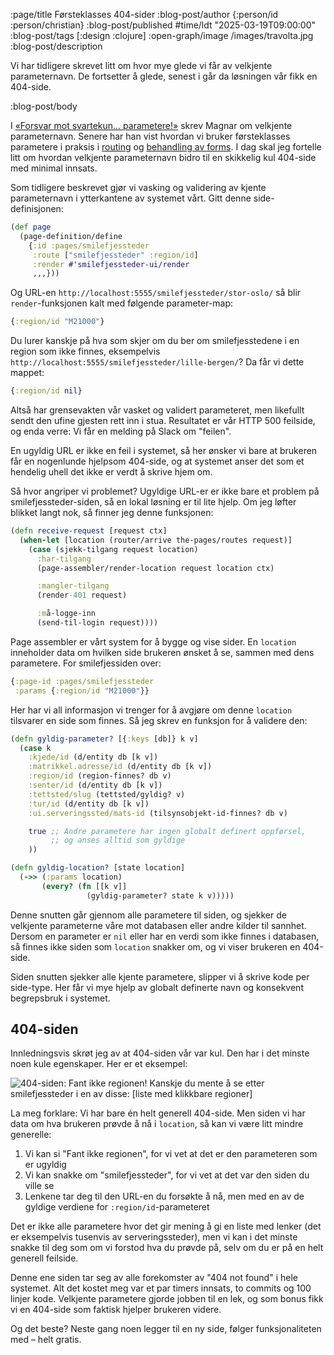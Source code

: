 :page/title Førsteklasses 404-sider
:blog-post/author {:person/id :person/christian}
:blog-post/published #time/ldt "2025-03-19T09:00:00"
:blog-post/tags [:design :clojure]
:open-graph/image /images/travolta.jpg
:blog-post/description

Vi har tidligere skrevet litt om hvor mye glede vi får av velkjente
parameternavn. De fortsetter å glede, senest i går da løsningen vår fikk en
404-side.

:blog-post/body

I [«Forsvar mot svartekun... parametere!»](/forsvar-mot-svartekunster/) skrev
Magnar om velkjente parameternavn. Senere har han vist hvordan vi bruker
førsteklasses parametere i praksis i [routing](/1ste-klasses-parametere/) og
[behandling av forms](/skjemakos/). I dag skal jeg fortelle litt om hvordan
velkjente parameternavn bidro til en skikkelig kul 404-side med minimal innsats.

Som tidligere beskrevet gjør vi vasking og validering av kjente parameternavn i
ytterkantene av systemet vårt. Gitt denne side-definisjonen:

```clj
(def page
  (page-definition/define
    {:id :pages/smilefjessteder
     :route ["smilefjessteder" :region/id]
     :render #'smilefjessteder-ui/render
     ,,,}))
```

Og URL-en `http://localhost:5555/smilefjessteder/stor-oslo/` så blir
`render`-funksjonen kalt med følgende parameter-map:

```clj
{:region/id "M21000"}
```

Du lurer kanskje på hva som skjer om du ber om smilefjesstedene i en region som
ikke finnes, eksempelvis `http://localhost:5555/smilefjessteder/lille-bergen/`?
Da får vi dette mappet:

```clj
{:region/id nil}
```

Altså har grensevakten vår vasket og validert parameteret, men likefullt sendt
den ufine gjesten rett inn i stua. Resultatet er vår HTTP 500 feilside, og enda
verre: Vi får en melding på Slack om "feilen".

En ugyldig URL er ikke en feil i systemet, så her ønsker vi bare at brukeren får
en nogenlunde hjelpsom 404-side, og at systemet anser det som et hendelig uhell
det ikke er verdt å skrive hjem om.

Så hvor angriper vi problemet? Ugyldige URL-er er ikke bare et problem på
smilefjessteder-siden, så en lokal løsning er til lite hjelp. Om jeg løfter
blikket langt nok, så finner jeg denne funksjonen:

```clj
(defn receive-request [request ctx]
  (when-let [location (router/arrive the-pages/routes request)]
    (case (sjekk-tilgang request location)
      :har-tilgang
      (page-assembler/render-location request location ctx)

      :mangler-tilgang
      (render-401 request)

      :må-logge-inn
      (send-til-login request))))
```

Page assembler er vårt system for å bygge og vise sider. En `location`
inneholder data om hvilken side brukeren ønsket å se, sammen med dens
parametere. For smilefjessiden over:

```clj
{:page-id :pages/smilefjessteder
 :params {:region/id "M21000"}}
```

Her har vi all informasjon vi trenger for å avgjøre om denne `location`
tilsvarer en side som finnes. Så jeg skrev en funksjon for å validere den:

```clj
(defn gyldig-parameter? [{:keys [db]} k v]
  (case k
    :kjede/id (d/entity db [k v])
    :matrikkel.adresse/id (d/entity db [k v])
    :region/id (region-finnes? db v)
    :senter/id (d/entity db [k v])
    :tettsted/slug (tettsted/gyldig? v)
    :tur/id (d/entity db [k v])
    :ui.serveringssted/mats-id (tilsynsobjekt-id-finnes? db v)

    true ;; Andre parametere har ingen globalt definert oppførsel,
         ;; og anses alltid som gyldige
    ))

(defn gyldig-location? [state location]
  (->> (:params location)
       (every? (fn [[k v]]
                 (gyldig-parameter? state k v)))))
```

Denne snutten går gjennom alle parametere til siden, og sjekker de velkjente
parameterne våre mot databasen eller andre kilder til sannhet. Dersom en
parameter er `nil` eller har en verdi som ikke finnes i databasen, så finnes ikke
siden som `location` snakker om, og vi viser brukeren en 404-side.

Siden snutten sjekker alle kjente parametere, slipper vi å skrive kode per
side-type. Her får vi mye hjelp av globalt definerte navn og konsekvent
begrepsbruk i systemet.

## 404-siden

Innledningsvis skrøt jeg av at 404-siden vår var kul. Den har i det minste noen
kule egenskaper. Her er et eksempel:

<img src="/images/404.png" alt="404-siden: Fant ikke regionen! Kanskje du mente å se etter smilefjessteder i en av disse: [liste med klikkbare regioner]" class="img">

La meg forklare: Vi har bare én helt generell 404-side. Men siden vi har data om
hva brukeren prøvde å nå i `location`, så kan vi være litt mindre generelle:

1. Vi kan si "Fant ikke regionen", for vi vet at det er den parameteren som er
   ugyldig
2. Vi kan snakke om "smilefjessteder", for vi vet at det var den siden du ville
   se
3. Lenkene tar deg til den URL-en du forsøkte å nå, men med en av de gyldige
   verdiene for `:region/id`-parameteret

Det er ikke alle parametere hvor det gir mening å gi en liste med lenker (det er
eksempelvis tusenvis av serveringssteder), men vi kan i det minste snakke til
deg som om vi forstod hva du prøvde på, selv om du er på en helt generell
feilside.

Denne ene siden tar seg av alle forekomster av "404 not found" i hele systemet.
Alt det kostet meg var et par timers innsats, to commits og 100 linjer kode.
Velkjente parametere gjorde jobben til en lek, og som bonus fikk vi en 404-side
som faktisk hjelper brukeren videre.

Og det beste? Neste gang noen legger til en ny side, følger funksjonaliteten med
– helt gratis.
